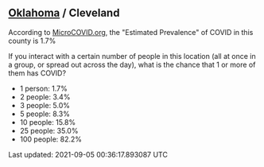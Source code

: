 
## [Oklahoma](/united-states/oklahoma) / Cleveland

According to [MicroCOVID.org](http://microcovid.org),
the "Estimated Prevalence" of COVID in this county is 1.7%

If you interact with a certain number of people in this location
(all at once in a group, or spread out across the day), what is the chance that
1 or more of them has COVID?

- 1 person: 1.7%
- 2 people: 3.4%
- 3 people: 5.0%
- 5 people: 8.3%
- 10 people: 15.8%
- 25 people: 35.0%
- 100 people: 82.2%

Last updated: 2021-09-05 00:36:17.893087 UTC
